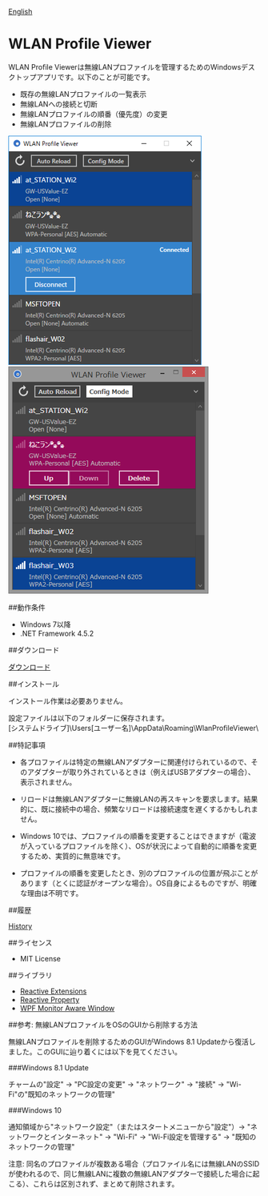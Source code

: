 ﻿[English](README.md)

WLAN Profile Viewer
===================

WLAN Profile Viewerは無線LANプロファイルを管理するためのWindowsデスクトップアプリです。以下のことが可能です。
 - 既存の無線LANプロファイルの一覧表示
 - 無線LANへの接続と切断
 - 無線LANプロファイルの順番（優先度）の変更
 - 無線LANプロファイルの削除

![Screenshot on Windows 10](Images/Screenshot_Win10.png)<br>
![Screenshot on Windows 8.1](Images/Screenshot_Win81.png)

##動作条件

 * Windows 7以降
 * .NET Framework 4.5.2

##ダウンロード

[ダウンロード](https://github.com/emoacht/WlanProfileViewer/releases/download/1.0.0/WlanProfileViewer100.zip)

##インストール

インストール作業は必要ありません。

設定ファイルは以下のフォルダーに保存されます。<br>
[システムドライブ]\Users\[ユーザー名]\AppData\Roaming\WlanProfileViewer\

##特記事項

 - 各プロファイルは特定の無線LANアダプターに関連付けられているので、そのアダプターが取り外されているときは（例えばUSBアダプターの場合）、表示されません。

 - リロードは無線LANアダプターに無線LANの再スキャンを要求します。結果的に、既に接続中の場合、頻繁なリロードは接続速度を遅くするかもしれません。

 - Windows 10では、プロファイルの順番を変更することはできますが（電波が入っているプロファイルを除く）、OSが状況によって自動的に順番を変更するため、実質的に無意味です。

 - プロファイルの順番を変更したとき、別のプロファイルの位置が飛ぶことがあります（とくに認証がオープンな場合）。OS自身によるものですが、明確な理由は不明です。

##履歴

[History](History.md)

##ライセンス

 - MIT License

##ライブラリ

 - [Reactive Extensions][1]
 - [Reactive Property][2]
 - [WPF Monitor Aware Window][3]

[1]: https://github.com/Reactive-Extensions/Rx.NET
[2]: https://github.com/runceel/ReactiveProperty
[3]: https://github.com/emoacht/WpfMonitorAware

##参考: 無線LANプロファイルをOSのGUIから削除する方法

無線LANプロファイルを削除するためのGUIがWindows 8.1 Updateから復活しました。このGUIに辿り着くには以下を見てください。

###Windows 8.1 Update

チャームの"設定" → "PC設定の変更" → "ネットワーク" → "接続" → "Wi-Fi"の"既知のネットワークの管理"

###Windows 10

通知領域から"ネットワーク設定"（またはスタートメニューから"設定"）→ "ネットワークとインターネット" → "Wi-Fi" → "Wi-Fi設定を管理する" → "既知のネットワークの管理"

注意: 同名のプロファイルが複数ある場合（プロファイル名には無線LANのSSIDが使われるので、同じ無線LANに複数の無線LANアダプターで接続した場合に起こる）、これらは区別されず、まとめて削除されます。
